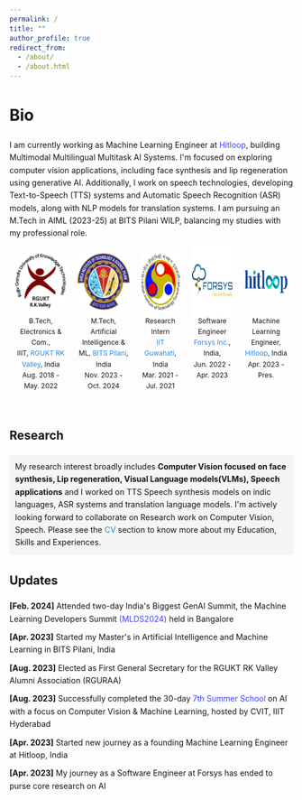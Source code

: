 ```yaml
---
permalink: /
title: ""
author_profile: true
redirect_from: 
  - /about/
  - /about.html
---
```

<style>
  .content-container {
    font-size: 14px;
    color: #1B1212;
    line-height: 1.6;
  }
  .content-container a {
    text-decoration: none;
    color: #4040FF;
  }
  .content-container a:hover {
    text-decoration: underline;
  }
  .logo-container {
    display: flex;
    flex-wrap: wrap;
    justify-content: space-between;
    margin: 20px 0;
  }
  .logo-item {
    text-align: center;
    margin: 10px;
  }
  .logo-item img {
    width: 100px;
    height: 100px;
    margin-bottom: 10px;
  }
  .logo-item p {
    font-size: 14px;
    color: #1B1212;
  }
  .updates-list {
    list-style-type: none;
    padding: 0;
  }
  .updates-list li {
    margin: 10px 0;
  }
  .updates-list a {
    color: #4040FF;
    text-decoration: none;
  }
  .updates-list a:hover {
    text-decoration: underline;
  }
  .updates-list, h3, p {
    font-size: 14px;
  }
</style>
<style>
  .research-interest {
    background-color: #f3f6f4; /* Light grey */
    padding: 10px;
    border-radius: 5px;
    transition: background-color 0.3s ease; /* Smooth transition for background color */
  }
  
  .research-interest:hover {
    background-color: #d0d0d0; /* Deeper grey on hover */
  }
</style>


<div class="content-container">
  <h1>Bio</h1>
  <p style="font-size: 14px;">I am currently working as Machine Learning Engineer at <a href="https://www.hitloop.it/"> Hitloop</a>, building Multimodal Multilingual Multitask AI Systems. I'm focused on exploring computer vision applications, including face synthesis and lip regeneration using generative AI. Additionally, I work on speech technologies, developing Text-to-Speech (TTS) systems and Automatic Speech Recognition (ASR) models, along with NLP models for translation systems. I am pursuing an M.Tech in AIML (2023-25) at BITS Pilani WILP, balancing my studies with my professional role.</p>

<div style="display: flex; justify-content: space-between;">
  <div style="flex: 1.3; text-align: center; margin: 10px;">
    <div style="height: 100px; display: flex; align-items: center; justify-content: center;">
      <img src="../images/rguktrkv.jpeg" alt="Logo1" style="width: 100px; height: 100px;">
    </div>
    <div style="font-size: 12px; color: #1B1212; margin-top: 10px;">B.Tech, Electronics & Com.,<br> IIIT, <a href="https://www.rguktrkv.ac.in/" style="color: #2985d8; text-decoration: none;">RGUKT RK Valley</a>, India<br>Aug. 2018 - May. 2022</div>
  </div>
  <div style="flex: 1.3; text-align: center; margin: 10px;">
    <div style="height: 100px; display: flex; align-items: center; justify-content: center;">
      <img src="../images/bits.png" alt="Logo4" style="width: 100px; height: 100px;">
    </div>
    <div style="font-size: 12px; color: #1B1212; margin-top: 10px;">M.Tech, Artificial Intelligence & ML, <a href="http://www.bits-pilani.ac.in/" style="color: #2985d8; text-decoration: none;">BITS Pilani</a>, India<br>Nov. 2023 - Oct. 2024</div>
  </div>
    <div style="flex: 1; text-align: center; margin: 10px;">
    <div style="height: 100px; display: flex; align-items: center; justify-content: center;">
      <img src="../images/iitg.jpg" alt="Logo4" style="width: 100px; height: 100px;">
    </div>
    <div style="font-size: 12px; color: #1B1212; margin-top: 10px;">Research Intern <br><a href="http://www.bits-pilani.ac.in/" style="color: #2985d8; text-decoration: none;">IIT Guwahati</a>, India<br>Mar. 2021 - Jul. 2021</div>
  </div>
  <div style="flex: 1.05; text-align: center; margin: 10px;">
    <div style="height: 100px; display: flex; align-items: center; justify-content: center;">
      <img src="../images/for.jpg" alt="Logo5" style="width: 128px; height: 128px;">
    </div>
    <div style="font-size: 12px; color: #1B1212; margin-top: 10px;">Software Engineer<br> <a href="https://www.forsysinc.com/" style="color: #2985d8; text-decoration: none;">Forsys Inc.</a>, India,<br>Jun. 2022 - Apr. 2023</div>
  </div>
  <div style="flex: 1.1; text-align: center; margin: 10px;">
    <div style="height: 100px; display: flex; align-items: center; justify-content: center;">
      <img src="../images/hitloop2.png" alt="Logo3" style="width: 135px; height: 43.74px;">
    </div>
    <div style="font-size: 12px; color: #1B1212; margin-top: 10px;">Machine Learning Engineer, <a href="https://www.hitloop.it/" style="color: #2985d8; text-decoration: none;">Hitloop</a>, India<br>Apr. 2023 - Pres.</div>
  </div>
</div><br>

  <h2>Research</h2>
  <div class="research-interest">
    My research interest broadly includes <strong>Computer Vision focused on face synthesis, Lip regeneration, Visual Language models(VLMs), Speech applications</strong> and I worked on TTS Speech synthesis models on indic languages, ASR systems and translation language models. I'm actively looking forward to collaborate on Research work on Computer Vision, Speech. Please see the <a href="/cv/" style="color: #2985d8; text-decoration: none;">CV</a> section to know more about my Education, Skills and Experiences.
  </div>

  <h2>Updates</h2>
  <ul class="updates-list">
    <li><strong>[Feb. 2024]</strong> Attended two-day India's Biggest GenAI Summit, the Machine Learning Developers Summit <a href="https://mlds.analyticsindiamag.com/"> (MLDS2024)</a> held in Bangalore</li>
    <li><strong>[Apr. 2023]</strong> Started my Master's in Artificial Intelligence and Machine Learning in BITS Pilani, India</li>
    <li><strong>[Aug. 2023]</strong> Elected as First General Secretary for the RGUKT RK Valley Alumni Association (RGURAA)</li>
    <li><strong>[Aug. 2023]</strong> Successfully completed the 30-day <a href="https://cvit.iiit.ac.in/summerschool2023/"> 7th Summer School</a> on AI with a focus on Computer Vision & Machine Learning, hosted by CVIT, IIIT Hyderabad</li>
    <li><strong>[Apr. 2023]</strong> Started new journey as a founding Machine Learning Engineer at Hitloop, India</li>
    <li><strong>[Apr. 2023]</strong> My journey as a Software Engineer at Forsys has ended to purse core research on AI</li>
  </ul>

</div><br>

<div style="width: 100%; max-width: 150px; margin-left: 0;">
  <script type="text/javascript" id="clstr_globe" src="//clustrmaps.com/globe.js?d=a7O3t_uApRAnWYL9dShmlAqfC9SZujQlv0LSpj-KyFI"></script>
</div>

